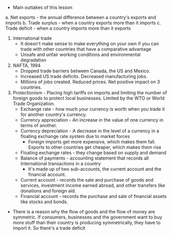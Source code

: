 
- Main outtakes of this lesson

a. Net exports - the annual difference between a country's exports and imports
b. Trade surplus - when a country exports more than it imports
c. Trade deficit - when a country imports more than it exports

1. International trade
    + It doesn't make sense to make everything on your own if you can trade with other countries that have a comparative advantage
    - Unsafe and unfair working conditions and environmental degradation
2. NAFTA, 1994 
    - Dropped trade barriers between Canada, the US and Mexico. 
    - Increased US trade deficits. Decreased manufacturing jobs.
    - Millions of jobs created. Reduced prices. Net positive impact on 3 countries.
3. Protectionism - Placing high tariffs on imports and limiting the number of foreign goods to protect local businesses. Limited by the WTO or World Trade Organization.
    - Exchange rate - how much your currency is worth when you trade it for another country's currency.
    - Currency appreciation - An increase in the value of one currency in terms of another. 
    - Currency depreciation - A decrease in the level of a currency in a floating exchange rate system due to market forces
        - Foreign imports get more expensive, which makes them fall. Exports to other countries get cheaper, which makes them rise
    - Floating exchange rates - they change based on supply and demand
    - Balance of payments - accounting statement that records all International transactions in a country
        - It's made up of two sub-accounts, the current account and the financial account.
    - Current account - records the sale and purchase of goods and services, investment income earned abroad, and other transfers like donations and foreign aid.
    - Financial account - records the purchase and sale of financial assets like stocks and bonds.
- There is a reason why the flow of goods and the flow of money are symmetric. If consumers, businesses and the government want to buy more stuff than their country is producing symmetrically, they have to import it. So there's a trade deficit
